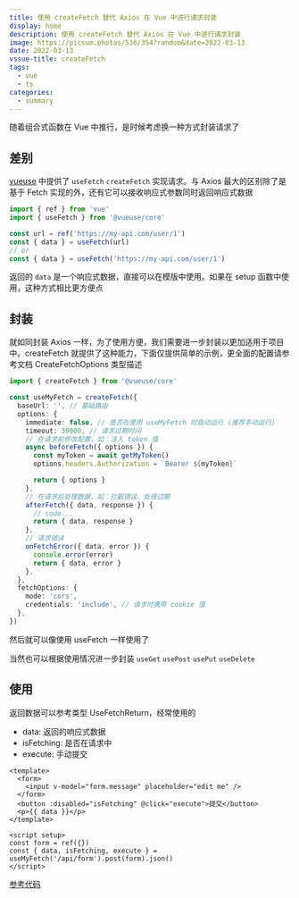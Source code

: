 ```yaml
---
title: 使用 createFetch 替代 Axios 在 Vue 中进行请求封装
display: home
description: 使用 createFetch 替代 Axios 在 Vue 中进行请求封装
image: https://picsum.photos/536/354?random&date=2022-03-13
date: 2022-03-13
vssue-title: createFetch
tags:
  - vue
  - ts
categories:
  - summary
---
```


随着组合式函数在 Vue 中推行，是时候考虑换一种方式封装请求了

<!-- more -->

## 差别

[vueuse](https://vueuse.org/core/useFetch/) 中提供了 `useFetch` `createFetch` 实现请求。与 Axios 最大的区别除了是基于 Fetch 实现的外，还有它可以接收响应式参数同时返回响应式数据

``` ts
import { ref } from 'vue'
import { useFetch } from '@vueuse/core'

const url = ref('https://my-api.com/user/1')
const { data } = useFetch(url)
// or
const { data } = useFetch('https://my-api.com/user/1')
```

返回的 `data` 是一个响应式数据，直接可以在模版中使用。如果在 setup 函数中使用，这种方式相比更方便点

## 封装

就如同封装 Axios 一样，为了使用方便，我们需要进一步封装以更加适用于项目中。createFetch 就提供了这种能力，下面仅提供简单的示例，更全面的配置请参考文档 CreateFetchOptions 类型描述

``` ts
import { createFetch } from '@vueuse/core'

const useMyFetch = createFetch({
  baseUrl: '', // 基础路由
  options: {
    immediate: false, // 是否在使用 useMyFetch 时自动运行 (推荐手动运行)
    timeout: 30000, // 请求过期时间
    // 在请求前修改配置，如：注入 token 值
    async beforeFetch({ options }) {
      const myToken = await getMyToken()
      options.headers.Authorization = `Bearer ${myToken}`

      return { options }
    },
    // 在请求后处理数据，如：拦截错误、处理过期
    afterFetch({ data, response }) {
      // code...
      return { data, response }
    },
    // 请求错误
    onFetchError({ data, error }) {
      console.error(error)
      return { data, error }
    },
  },
  fetchOptions: {
    mode: 'cors',
    credentials: 'include', // 请求时携带 cookie 值
  },
})
```

然后就可以像使用 useFetch 一样使用了

当然也可以根据使用情况进一步封装 `useGet` `usePost` `usePut` `useDelete`

## 使用

返回数据可以参考类型 UseFetchReturn，经常使用的

- data: 返回的响应式数据
- isFetching: 是否在请求中
- execute: 手动提交

``` vue
<template>
  <form>
    <input v-model="form.message" placeholder="edit me" />
  </form>
  <button :disabled="isFetching" @click="execute">提交</button>
  <p>{{ data }}</p>
</template>

<script setup>
const form = ref({})
const { data, isFetching, execute } = useMyFetch('/api/form').post(form).json()
</script>
```

[参考代码](https://github.com/tolking/element-admin-template/blob/main/src/composables/request.ts)
